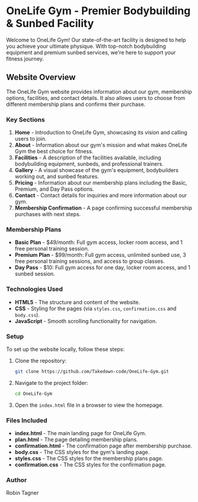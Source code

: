 # OneLife Gym - Premier Bodybuilding & Sunbed Facility

Welcome to OneLife Gym! Our state-of-the-art facility is designed to help you achieve your ultimate physique. With top-notch bodybuilding equipment and premium sunbed services, we're here to support your fitness journey.

## Website Overview

The OneLife Gym website provides information about our gym, membership options, facilities, and contact details. It also allows users to choose from different membership plans and confirms their purchase.

### Key Sections

1. **Home** - Introduction to OneLife Gym, showcasing its vision and calling users to join.
2. **About** - Information about our gym's mission and what makes OneLife Gym the best choice for fitness.
3. **Facilities** - A description of the facilities available, including bodybuilding equipment, sunbeds, and professional trainers.
4. **Gallery** - A visual showcase of the gym's equipment, bodybuilders working out, and sunbed features.
5. **Pricing** - Information about our membership plans including the Basic, Premium, and Day Pass options.
6. **Contact** - Contact details for inquiries and more information about our gym.
7. **Membership Confirmation** - A page confirming successful membership purchases with next steps.

### Membership Plans

- **Basic Plan** - $49/month: Full gym access, locker room access, and 1 free personal training session.
- **Premium Plan** - $99/month: Full gym access, unlimited sunbed use, 3 free personal training sessions, and access to group classes.
- **Day Pass** - $10: Full gym access for one day, locker room access, and 1 sunbed session.

### Technologies Used

- **HTML5** - The structure and content of the website.
- **CSS** - Styling for the pages (via `styles.css`, `confirmation.css` and `body.css`).
- **JavaScript** - Smooth scrolling functionality for navigation.

### Setup

To set up the website locally, follow these steps:

1. Clone the repository:
    ```bash
    git clone https://github.com/Takedown-code/OneLife-Gym.git
    ```
   
2. Navigate to the project folder:
    ```bash
    cd OneLife-Gym
    ```

3. Open the `index.html` file in a browser to view the homepage.

### Files Included

- **index.html** - The main landing page for OneLife Gym.
- **plan.html** - The page detailing membership plans.
- **confirmation.html** - The confirmation page after membership purchase.
- **body.css** - The CSS styles for the gym's landing page.
- **styles.css** - The CSS styles for the membership plans page.
- **confirmation.css** - The CSS styles for the confirmation page.

### Author

Robin Tagner